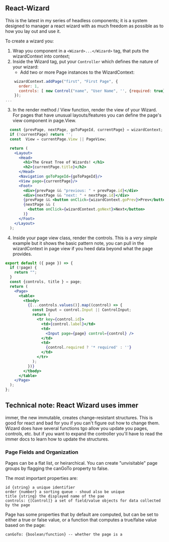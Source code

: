 ## React-Wizard

This is the latest in my series of headless components; it is a system designed to manager a react wizard with as much
freedom as possible as to how you lay out and use it. 

To create a wizard you:

1. Wrap you component in a `<Wizard>...</Wizard>` tag, that puts the wizardContext into context;
2. Inside the Wizard tag, put your `Controller` which defines the nature of your wizard: 
   * Add two or more Page instances to the WizardContext: 
``` javascript
    wizardContext.addPage("first", "First Page", {
      order: 1,
      controls: [ new Control("name", "User Name", '', {required: true} )]
    });
...

```

3. In the render method / View function, render the view of your Wizard. For pages that have unusual layouts/features
   you can define the page's view component in page.View.

```jsx harmony
  const {prevPage, nextPage, goToPageId, currentPage} = wizardContext;
  if (!currentPage) return '';
  const  View = currentPage.View || PageView;

  return (
    <Layout>
      <Head>
        <h1>The Great Tree of Wizards! </h1>
        <h2>{currentPage.title}</h2>
      </Head>
      <Navigation goToPageId={goToPageId}/>
      <View page={currentPage}/>
      <Foot>
        <div>{prevPage && "previous: " + prevPage.id}</div>
        <div>{nextPage && "next: " + nextPage.id}</div>
        {prevPage && <button onClick={wizardContext.goPrev}>Prev</button>}
        {nextPage && (
          <button onClick={wizardContext.goNext}>Next</button>
        )}
      </Foot>
    </Layout>
  );
```

4. Inside your page view class, render the controls. This is a *very simple* example but it shows the basic pattern
   note, you can pull in the wizardContext in page view if you heed data beyond what the page provides. 
   
```jsx harmony
export default ({ page }) => {
  if (!page) {
    return "";
  }
  const {controls, title } = page;
  return (
    <Page>
      <table>
        <tbody>
          {[...controls.values()].map((control) => {
            const Input = control.Input || ControlInput;
            return (
              <tr key={control.id}>
                <td>{control.label}</td>
                <td>
                  <Input page={page} control={control} />
                </td>
                <td>
                  {control.required ? '* required' : ''}
                </td>
              </tr>
            );
          })}
        </tbody>
      </table>
    </Page>
  );
};
```

## Technical note: React Wizard uses immer

immer, the new immutable, creates change-resistant structures. This is good for react and bad for you if you can't 
figure out how to change them. Wizard does have several functions tgo allow you update you pages, controls, etc.
but if you want to expand the controller you'll have to read the immer docs to learn how to update the structures.

### Page Fields and Organization

Pages can be a flat list, or heirarchical. You can create "unvisitable" page groups by flagging the canGoTo property
to false. 

The most important properties are:

```
id {string} a unique identifier
order {number} a sorting queue - shoud also be unique
title {string} the displayed name of the pae
controls: {[Control]} a set of field/value objects for data collected by the page
```

Page has some properties that by default are computed, but can be set to either
a true or false value, or a function that computes a true/false value based on
the page: 

```
canGoTo: {boolean/function} -- whether the page is a 
```